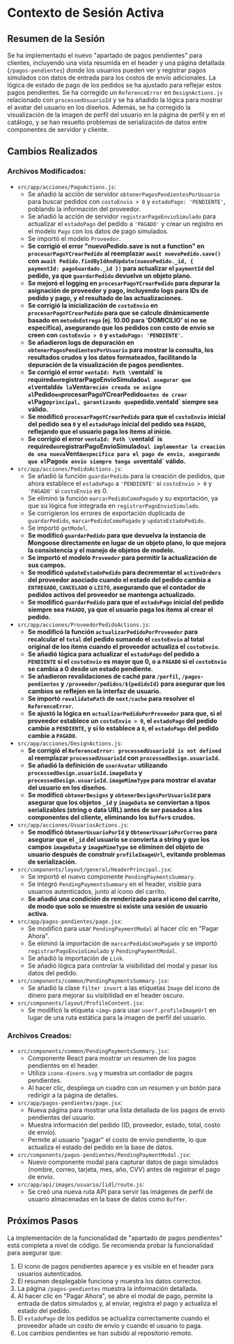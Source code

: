 # Contexto de Sesión Activa

## Resumen de la Sesión
Se ha implementado el nuevo "apartado de pagos pendientes" para clientes, incluyendo una vista resumida en el header y una página detallada (`/pagos-pendientes`) donde los usuarios pueden ver y registrar pagos simulados con datos de entrada para los costos de envío adicionales. La lógica de estado de pago de los pedidos se ha ajustado para reflejar estos pagos pendientes. Se ha corregido un `ReferenceError` en `DesignActions.js` relacionado con `processedUsuarioId` y se ha añadido la lógica para mostrar el avatar del usuario en los diseños. Además, se ha corregido la visualización de la imagen de perfil del usuario en la página de perfil y en el catálogo, y se han resuelto problemas de serialización de datos entre componentes de servidor y cliente.

## Cambios Realizados

### Archivos Modificados:
*   `src/app/acciones/PagoActions.js`:
    *   Se añadió la acción de servidor `obtenerPagosPendientesPorUsuario` para buscar pedidos con `costoEnvio > 0` y `estadoPago: 'PENDIENTE'`, poblando la información del proveedor.
    *   Se añadió la acción de servidor `registrarPagoEnvioSimulado` para actualizar el `estadoPago` del pedido a `'PAGADO'` y crear un registro en el modelo `Pago` con los datos de pago simulados.
    *   Se importó el modelo `Proveedor`.
    *   **Se corrigió el error "nuevoPedido.save is not a function" en `procesarPagoYCrearPedido` al reemplazar `await nuevoPedido.save()` con `await Pedido.findByIdAndUpdate(nuevoPedido._id, { paymentId: pagoGuardado._id })` para actualizar el `paymentId` del pedido, ya que `guardarPedido` devuelve un objeto plano.**
    *   **Se mejoró el logging en `procesarPagoYCrearPedido` para depurar la asignación de proveedor y pago, incluyendo logs para IDs de pedido y pago, y el resultado de las actualizaciones.**
    *   **Se corrigió la inicialización de `costoEnvio` en `procesarPagoYCrearPedido` para que se calcule dinámicamente basado en `metodoEntrega` (ej. 10.00 para 'DOMICILIO' si no se especifica), asegurando que los pedidos con costo de envío se creen con `costoEnvio > 0` y `estadoPago: 'PENDIENTE'`.**
    *   **Se añadieron logs de depuración en `obtenerPagosPendientesPorUsuario` para mostrar la consulta, los resultados crudos y los datos formateados, facilitando la depuración de la visualización de pagos pendientes.**
    *   **Se corrigió el error `ventaId: Path \`ventaId\` is required` en `registrarPagoEnvioSimulado` al asegurar que el `ventaId` de la `Venta` recién creada se asigne al `Pedido` en `procesarPagoYCrearPedido` antes de crear el `Pago` principal, garantizando que `pedido.ventaId` siempre sea válido.**
    *   **Se modificó `procesarPagoYCrearPedido` para que el `costoEnvio` inicial del pedido sea `0` y el `estadoPago` inicial del pedido sea `PAGADO`, reflejando que el usuario paga los ítems al inicio.**
    *   **Se corrigió el error `ventaId: Path \`ventaId\` is required` en `registrarPagoEnvioSimulado` al implementar la creación de una nueva `Venta` específica para el pago de envío, asegurando que el `Pago` de envío siempre tenga un `ventaId` válido.**
*   `src/app/acciones/PedidoActions.js`:
    *   Se añadió la función `guardarPedido` para la creación de pedidos, que ahora establece el `estadoPago` a `'PENDIENTE'` si `costoEnvio > 0` y `'PAGADO'` si `costoEnvio` es 0.
    *   Se eliminó la función `marcarPedidoComoPagado` y su exportación, ya que su lógica fue integrada en `registrarPagoEnvioSimulado`.
    *   Se corrigieron los errores de exportación duplicada de `guardarPedido`, `marcarPedidoComoPagado` y `updateEstadoPedido`.
    *   Se importó `getModel`.
    *   **Se modificó `guardarPedido` para que devuelva la instancia de Mongoose directamente en lugar de un objeto plano, lo que mejora la consistencia y el manejo de objetos de modelo.**
    *   **Se importó el modelo `Proveedor` para permitir la actualización de sus campos.**
    *   **Se modificó `updateEstadoPedido` para decrementar el `activeOrders` del proveedor asociado cuando el estado del pedido cambia a `ENTREGADO`, `CANCELADO` o `LISTO`, asegurando que el contador de pedidos activos del proveedor se mantenga actualizado.**
    *   **Se modificó `guardarPedido` para que el `estadoPago` inicial del pedido siempre sea `PAGADO`, ya que el usuario paga los ítems al crear el pedido.**
*   `src/app/acciones/ProveedorPedidoActions.js`:
    *   **Se modificó la función `actualizarPedidoPorProveedor` para recalcular el `total` del pedido sumando el `costoEnvio` al total original de los ítems cuando el proveedor actualiza el `costoEnvio`.**
    *   **Se añadió lógica para actualizar el `estadoPago` del pedido a `PENDIENTE` si el `costoEnvio` es mayor que 0, o a `PAGADO` si el `costoEnvio` se cambia a 0 desde un estado pendiente.**
    *   **Se añadieron revalidaciones de caché para `/perfil`, `/pagos-pendientes` y `/proveedor/pedidos/${pedidoId}` para asegurar que los cambios se reflejen en la interfaz de usuario.**
    *   **Se importó `revalidatePath` de `next/cache` para resolver el `ReferenceError`.**
    *   **Se ajustó la lógica en `actualizarPedidoPorProveedor` para que, si el proveedor establece un `costoEnvio > 0`, el `estadoPago` del pedido cambie a `PENDIENTE`, y si lo establece a `0`, el `estadoPago` del pedido cambie a `PAGADO`.**
*   `src/app/acciones/DesignActions.js`:
    *   **Se corrigió el `ReferenceError: processedUsuarioId is not defined` al reemplazar `processedUsuarioId` con `processedDesign.usuarioId`.**
    *   **Se añadió la definición de `userAvatar` utilizando `processedDesign.usuarioId.imageData` y `processedDesign.usuarioId.imageMimeType` para mostrar el avatar del usuario en los diseños.**
    *   **Se modificó `obtenerDesigns` y `obtenerDesignsPorUsuarioId` para asegurar que los objetos `_id` y `imageData` se conviertan a tipos serializables (string o data URL) antes de ser pasados a los componentes del cliente, eliminando los `Buffer`s crudos.**
*   `src/app/acciones/UsuariosActions.js`:
    *   **Se modificó `ObtenerUsuarioPorId` y `ObtenerUsuarioPorCorreo` para asegurar que el `_id` del usuario se convierta a string y que los campos `imageData` y `imageMimeType` se eliminen del objeto de usuario después de construir `profileImageUrl`, evitando problemas de serialización.**
*   `src/components/layout/general/HeaderPrincipal.jsx`:
    *   Se importó el nuevo componente `PendingPaymentsSummary`.
    *   Se integró `PendingPaymentsSummary` en el header, visible para usuarios autenticados, junto al icono del carrito.
    *   **Se añadió una condición de renderizado para el icono del carrito, de modo que solo se muestre si existe una sesión de usuario activa.**
*   `src/app/pagos-pendientes/page.jsx`:
    *   Se modificó para usar `PendingPaymentModal` al hacer clic en "Pagar Ahora".
    *   Se eliminó la importación de `marcarPedidoComoPagado` y se importó `registrarPagoEnvioSimulado` y `PendingPaymentModal`.
    *   Se añadió la importación de `Link`.
    *   Se añadió lógica para controlar la visibilidad del modal y pasar los datos del pedido.
*   `src/components/common/PendingPaymentsSummary.jsx`:
    *   Se añadió la clase `filter invert` a las etiquetas `Image` del icono de dinero para mejorar su visibilidad en el header oscuro.
*   `src/components/layout/ProfileContent.jsx`:
    *   Se modificó la etiqueta `<img>` para usar `user?.profileImageUrl` en lugar de una ruta estática para la imagen de perfil del usuario.

### Archivos Creados:
*   `src/components/common/PendingPaymentsSummary.jsx`:
    *   Componente React para mostrar un resumen de los pagos pendientes en el header.
    *   Utiliza `icono-dinero.svg` y muestra un contador de pagos pendientes.
    *   Al hacer clic, despliega un cuadro con un resumen y un botón para redirigir a la página de detalles.
*   `src/app/pagos-pendientes/page.jsx`:
    *   Nueva página para mostrar una lista detallada de los pagos de envío pendientes del usuario.
    *   Muestra información del pedido (ID, proveedor, estado, total, costo de envío).
    *   Permite al usuario "pagar" el costo de envío pendiente, lo que actualiza el estado del pedido en la base de datos.
*   `src/components/pagos-pendientes/PendingPaymentModal.jsx`:
    *   Nuevo componente modal para capturar datos de pago simulados (nombre, correo, tarjeta, mes, año, CVV) antes de registrar el pago de envío.
*   `src/app/api/images/usuario/[id]/route.js`:
    *   Se creó una nueva ruta API para servir las imágenes de perfil de usuario almacenadas en la base de datos como `Buffer`.

## Próximos Pasos
La implementación de la funcionalidad de "apartado de pagos pendientes" está completa a nivel de código. Se recomienda probar la funcionalidad para asegurar que:
1.  El icono de pagos pendientes aparece y es visible en el header para usuarios autenticados.
2.  El resumen desplegable funciona y muestra los datos correctos.
3.  La página `/pagos-pendientes` muestra la información detallada.
4.  Al hacer clic en "Pagar Ahora", se abre el modal de pago, permite la entrada de datos simulados y, al enviar, registra el pago y actualiza el estado del pedido.
5.  El `estadoPago` de los pedidos se actualiza correctamente cuando el proveedor añade un costo de envío y cuando el usuario lo paga.
6.  Los cambios pendientes se han subido al repositorio remoto.
